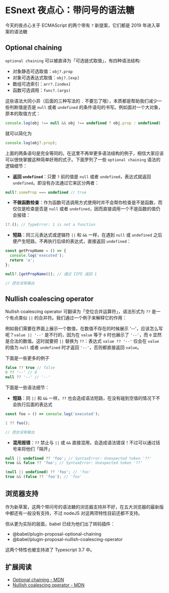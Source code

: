 # ESnext 夜点心：带问号的语法糖

今天的夜点心关于 ECMAScript 的两个带有 `?` 新提案，它们都是 2019 年进入草案的语法糖

## Optional chaining

`optional chaining` 可以被直译为「可选链式取值」，有四种语法结构:

- 对象静态可选取值：`obj?.prop`
- 对象可选表达式取值：`obj?.[exp]`
- 数组可选索引：`arr?.[index]`
- 函数可选调用：`func?.(args)`

这些语法大同小异（后面的三种写法的 `.` 不要忘了哦），本质都是帮助我们减少一些判断值是否是 `null` 或者 `undefined` 的条件语句的书写。例如面对一个大对象，原本的取值方式：

``` js
console.log(obj !== null && obj !== undefined ? obj.prop : undefined)
```

就可以简化为

``` js
console.log(obj?.prop);
```

上面的两条语句是完全等同的。在这里不再举更多语法结构的例子，相信大家应该可以很快掌握这种简单好用的式子。下面罗列了一些 `optional chaining` 语法的逻辑细节：

- **返回 `undefined`**：只要 `?` 前的值是 `null` 或者 `undefined`，表达式就返回 `undefined`。即没有办法通过它来区分两者：

``` js
null?.someProp === undefined // true
```

- **不做函数检查**：作为函数可选调用方式使用时并不会帮你检查是不是函数，而仅仅是检查是否是 `null` 或者 `undefined`，因而直接调用一个不是函数的值仍会报错：

``` js
1?.(); // TypeError: 1 is not a function
```

- **短路**：同三元表达式或逻辑符 `||` 和 `&&` 一样，在遇到 `null` 或 `undefined` 之后便产生短路，不再执行后续的表达式，直接返回 `undefined`：

``` js
const getPropName = () => {
  console.log('executed');
  return 'a';
};

null?.[getPropName()]; // 通过 IIFE 返回 1

// 控台没有输出
```

## Nullish coalescing operator

Nullish coalescing operator 可翻译为「空位合并运算符」，语法形式为 `??` 是一个有点类似 `||` 的合并符。我们通过一个例子来解释它的作用：

例如我们需要在界面上展示一个数值，在数值不存在的时候展示 '--'，应该怎么写呢？`value || '--'` 是不行的，因为在 `value` 等于 `0` 时也展示了 `'--'`，而 `0` 显然是合法的数值。这时就要把 `||` 替换为 `??`：表达式 `value ?? '--'` 仅会在 `value` 的值为 `null` 或者 `undefined` 时才返回 `'--'`，否则都直接返回 `value`。

下面是一些更多的例子

``` js
false ?? true // false
0 ?? '--' // 0
null ?? '--' // '--'
```

下面是一些语法细节：

- **短路**：同 `||` 和 `&&` 一样，`??` 也会造成语法短路，在没有碰到空值的情况下不会执行后面的表达式

``` js
const foo = () => console.log('executed');

1 ?? foo();

// 控台没有输出
```

- **混用报错**：`??` 禁止与 `||` 或 `&&` 直接混用，会造成语法错误！不过可以通过括号来将他们「隔开」

``` js
null || undefined ?? 'foo'; // SyntaxError: Unexpected token '??'
true && false ?? 'foo'; // SyntaxError: Unexpected token '??'

(null || undefined) ?? 'foo'; // 'foo'
true && (false ?? 'foo'); // 'foo'
```

## 浏览器支持

作为新草案，这两个带问号的语法糖的浏览器支持并不好，在五大浏览器的最新版中都还有一般没有支持，不过 nodeJS 对这两项特性目前还都不支持。

但从更为实际的层面，babel 已经为他们出了转码插件：

- @babel/plugin-proposal-optional-chaining
- @babel/plugin-proposal-nullish-coalescing-operator

这两个特性也被支持进了 Typescript 3.7 中。

## 扩展阅读

- [Optional chaining - MDN](https://developer.mozilla.org/en-US/docs/Web/JavaScript/Reference/Operators/Optional_chaining)
- [Nullish coalescing operator - MDN](https://developer.mozilla.org/en-US/docs/Web/JavaScript/Reference/Operators/Nullish_coalescing_operator)
